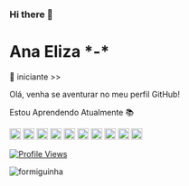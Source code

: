 ### Hi there 👋

<h1>Ana Eliza *-* </h1>
</h1>🐜 iniciante >></h1>
  
<p>Olá, venha se aventurar no meu perfil GitHub!</p>

Estou Aprendendo Atualmente 📚

<div align=>
  <img height="20" src="https://logowik.com/content/uploads/images/java1655.logowik.com.webp" alt="Java">
  <img height="20" src="https://upload.wikimedia.org/wikipedia/commons/thumb/6/6a/JavaScript-logo.png/800px-JavaScript-logo.png" alt="JavaScript">
  <img height="20" src="https://static-00.iconduck.com/assets.00/kotlin-icon-1024x1024-x00xpx34.png" alt="Kotlin">
  <img height="20" src="https://shots.codepen.io/username/pen/Bpzpxo-1280.jpg?version=1484586050" alt="Angular">
  <img height="20" src="https://logowik.com/content/uploads/images/911_c_logo.jpg" alt="C++">
  <img height="20" src="https://cdn4.iconfinder.com/data/icons/logos-and-brands/512/267_Python_logo-512.png" alt="Python">
  <img height="20" src="https://cdn4.iconfinder.com/data/icons/logos-3/600/React.js_logo-512.png" alt="React">
  <img height="20" src="https://seeklogo.com/images/A/azure-sql-database-logo-D7A32C9CD9-seeklogo.com.png" alt="SQL">
  <img height="20" src="https://logowik.com/content/uploads/images/mysql8604.logowik.com.webp" alt="MySQL">
  <img height="20" src="https://destatic.blob.core.windows.net/images/spring-boot-logo.png" alt="Spring Boot">
</div>

[![Profile Views](https://komarev.com/ghpvc/?username=estudosdetidaana98&color=brightgreen)](https://github.com/estudosdetidaana98)

![formiguinha](https://media.giphy.com/media/12Q9qZRnnab0T6/giphy.gif)
